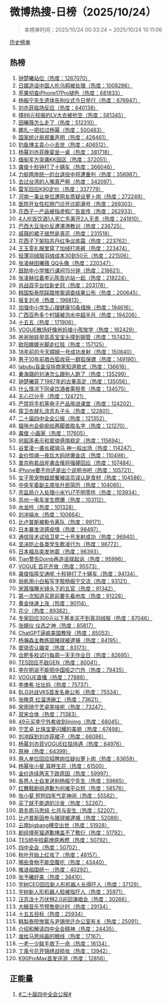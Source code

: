 <h1>
微博热搜-日榜（2025/10/24）
</h1>
<blockquote>
<p>
本榜单时间：2025/10/24 00:33:24 ~ 2025/10/24 10:11:06
</p>
</blockquote>
<p>
<a href="https://github.com/daifee/weibo-hot-search/tree/main/archives/daily">历史榜单</a>
</p>
<h2>
热榜
</h2>
<ol>

<li>
<a href="https://s.weibo.com/weibo?q=%23%E9%92%9F%E6%A5%9A%E6%9B%A6%E7%AB%99%E4%BD%8D%23" target="weibo">
钟楚曦站位（热度：1267070）
</a>
</li>

<li>
<a href="https://s.weibo.com/weibo?q=%23%E6%97%A5%E5%AA%92%E9%80%A0%E8%B0%A3%E4%B8%AD%E5%9B%BD%E4%BA%BA%E5%90%83%E4%B9%8C%E9%B8%A6%E8%A2%AB%E5%A4%84%E7%90%86%23" target="weibo">
日媒造谣中国人吃乌鸦被处理（热度：1008286）
</a>
</li>

<li>
<a href="https://s.weibo.com/weibo?q=%23%E8%8B%B9%E6%9E%9C%E5%BD%BB%E6%9F%A5iPhone17Pro%E8%A4%AA%E8%89%B2%23" target="weibo">
苹果彻查iPhone17Pro褪色（热度：681833）
</a>
</li>

<li>
<a href="https://s.weibo.com/weibo?q=%23%E6%9D%A8%E6%8C%AF%E5%AE%81%E5%85%88%E7%94%9F%E9%81%97%E4%BD%93%E5%91%8A%E5%88%AB%E4%BB%AA%E5%BC%8F%E4%BB%8A%E6%97%A5%E4%B8%BE%E8%A1%8C%23" target="weibo">
杨振宁先生遗体告别仪式今日举行（热度：676947）
</a>
</li>

<li>
<a href="https://s.weibo.com/weibo?q=%23%E5%88%98%E4%BA%A6%E8%8F%B2%E4%B8%B4%E5%9C%BA%E5%8F%8D%E5%BA%94%23" target="weibo">
刘亦菲临场反应（热度：640138）
</a>
</li>

<li>
<a href="https://s.weibo.com/weibo?q=%23%E6%92%9E86%E5%85%83%E6%A0%A1%E6%9C%8D%E7%9A%84LV%E5%A4%A7%E8%A1%A3%E8%A2%AB%E6%8A%A2%E7%A9%BA%23" target="weibo">
撞86元校服的LV大衣被抢空（热度：581345）
</a>
</li>

<li>
<a href="https://s.weibo.com/weibo?q=%23%E7%94%B0%E6%9B%A6%E8%96%87%E6%80%8E%E4%B9%88%E8%B5%B0%E4%BA%86%23" target="weibo">
田曦薇怎么走了（热度：512310）
</a>
</li>

<li>
<a href="https://s.weibo.com/weibo?q=%23%E5%A8%9C%E6%89%8E%E4%B8%80%E6%8A%8A%E6%8B%89%E8%BF%87%E6%9D%A8%E5%B9%82%23" target="weibo">
娜扎一把拉过杨幂（热度：500483）
</a>
</li>

<li>
<a href="https://s.weibo.com/weibo?q=%23%E5%9B%BD%E5%AE%B6%E7%BB%9F%E8%AE%A1%E5%B1%80%E9%83%91%E9%87%8D%E5%A3%B0%E6%98%8E%23" target="weibo">
国家统计局郑重声明（热度：428461）
</a>
</li>

<li>
<a href="https://s.weibo.com/weibo?q=%23%E9%92%93%E9%B1%BC%E5%8D%9A%E4%B8%BB%E8%A2%81%E5%B0%8F%E5%B0%8F%E5%8E%BB%E4%B8%96%23" target="weibo">
钓鱼博主袁小小去世（热度：406512）
</a>
</li>

<li>
<a href="https://s.weibo.com/weibo?q=%23%E6%9D%A8%E5%B9%82%E5%88%98%E4%BA%A6%E8%8F%B2%E6%99%9A%E5%AE%B4%E5%9D%90%E4%B8%80%E6%A1%8C%23" target="weibo">
杨幂刘亦菲晚宴坐一桌（热度：381718）
</a>
</li>

<li>
<a href="https://s.weibo.com/weibo?q=%23%E7%BC%85%E7%94%B8%E5%86%9B%E6%96%B9%E7%AA%81%E8%A2%ADKK%E5%9B%AD%E5%8C%BA%23" target="weibo">
缅甸军方突袭KK园区（热度：372051）
</a>
</li>

<li>
<a href="https://s.weibo.com/weibo?q=%23%E9%BE%9A%E4%BF%8A%E5%8D%81%E7%A7%92%E9%92%9F%E6%89%93%E4%BA%86%E5%8D%81%E8%BE%86%E8%BD%A6%23" target="weibo">
龚俊十秒钟打了十辆车（热度：366046）
</a>
</li>

<li>
<a href="https://s.weibo.com/weibo?q=%23%E5%8A%9B%E6%8C%BA%E4%B8%A4%E5%B2%B8%E7%BB%9F%E4%B8%80%E7%9A%84%E5%8F%B0%E9%80%80%E5%BD%B9%E4%B8%AD%E5%B0%86%E9%81%AD%E9%87%8D%E5%88%A4%23" target="weibo">
力挺两岸统一的台退役中将遭重判（热度：356987）
</a>
</li>

<li>
<a href="https://s.weibo.com/weibo?q=%23%E5%8E%BB%E8%BF%87%E5%8F%B0%E6%B9%BE%E7%9A%84%E4%BA%BA%E5%98%B4%E7%9C%9F%E4%B8%A5%E5%95%8A%23" target="weibo">
去过台湾的人嘴真严啊（热度：342097）
</a>
</li>

<li>
<a href="https://s.weibo.com/weibo?q=%23%E9%9B%B7%E5%86%9B%E5%9B%9E%E5%BA%94K90%E5%AE%9A%E4%BB%B7%23" target="weibo">
雷军回应K90定价（热度：337779）
</a>
</li>

<li>
<a href="https://s.weibo.com/weibo?q=%23%E6%B2%B3%E5%8D%97%E4%B8%80%E4%BA%8B%E4%B8%9A%E5%8D%95%E4%BD%8D%E9%81%AD%E7%BD%91%E5%8F%8B%E8%B4%A8%E7%96%91%E8%AE%BE%E8%90%9D%E5%8D%9C%E5%B2%97%23" target="weibo">
河南一事业单位遭网友质疑设萝卜岗（热度：272249）
</a>
</li>

<li>
<a href="https://s.weibo.com/weibo?q=%23%E5%8C%BB%E9%99%A2%E5%BC%80%E5%A5%B3%E6%80%A7%E8%82%9B%E8%82%A0%E9%97%A8%E8%AF%8A%E5%BC%80%E8%AF%8A%E5%8D%B3%E6%BB%A1%E5%8F%B7%23" target="weibo">
医院开女性肛肠门诊开诊即满号（热度：269303）
</a>
</li>

<li>
<a href="https://s.weibo.com/weibo?q=%23%E8%8A%B1%E8%A5%BF%E5%AD%90%E4%B8%80%E4%BA%A7%E5%93%81%E8%A2%AB%E6%8C%87%E8%99%9A%E5%81%87%E5%B9%BF%E5%91%8A%E5%AE%A3%E4%BC%A0%23" target="weibo">
花西子一产品被指虚假广告宣传（热度：262933）
</a>
</li>

<li>
<a href="https://s.weibo.com/weibo?q=%234%E4%BA%BA%E5%90%83%E9%A5%AD%E9%A5%AE%E9%85%921%E4%BA%BA%E6%AD%BB%E4%BA%A1%E5%85%88%E7%A6%BB%E5%BC%802%E4%BA%BA%E6%97%A0%E8%B4%A3%23" target="weibo">
4人吃饭饮酒1人死亡先离开2人无责（热度：241910）
</a>
</li>

<li>
<a href="https://s.weibo.com/weibo?q=%23%E5%B7%B4%E8%A5%BF%E5%A4%A7%E8%B1%86%E6%B6%A8%E4%BB%B7%E5%8F%8D%E9%81%AD%E6%BB%9E%E6%B8%AF%E6%95%99%E8%AE%AD%23" target="weibo">
巴西大豆涨价反遭滞港教训（热度：236725）
</a>
</li>

<li>
<a href="https://s.weibo.com/weibo?q=%23%E6%88%9A%E8%96%87%E7%9A%84%E8%A3%99%E5%AD%90%E5%B1%85%E7%84%B6%E6%98%AF%E7%9C%9F%E8%8A%B1%23" target="weibo">
戚薇的裙子居然是真花（热度：231518）
</a>
</li>

<li>
<a href="https://s.weibo.com/weibo?q=%23%E8%8A%B1%E8%A5%BF%E5%AD%90%E4%B8%8B%E6%9E%B6%E9%99%B7%E8%8B%8F%E4%B8%B9%E7%BA%A2%E4%BA%89%E8%AE%AE%E5%BA%95%E9%9C%9C%23" target="weibo">
花西子下架陷苏丹红争议底霜（热度：223762）
</a>
</li>

<li>
<a href="https://s.weibo.com/weibo?q=%23%E7%8E%8B%E7%8E%89%E9%9B%AF%E7%A4%BC%E6%9C%8D%E9%87%8C%E7%A9%BF%E4%BA%86%E5%8A%A0%E7%BB%92%E6%89%93%E5%BA%95%E8%A3%A4%23" target="weibo">
王玉雯礼服里穿了加绒打底裤（热度：223474）
</a>
</li>

<li>
<a href="https://s.weibo.com/weibo?q=%23%E8%BD%BB%E8%96%84%E7%BE%BD%E7%BB%92%E6%9C%8D%E7%BE%BD%E7%BB%92%E6%88%90%E6%9C%AC30%E5%88%B050%E5%85%83%23" target="weibo">
轻薄羽绒服羽绒成本30到50元（热度：221506）
</a>
</li>

<li>
<a href="https://s.weibo.com/weibo?q=%23%E5%BC%A0%E5%87%8C%E8%B5%AB%E7%94%B0%E6%9B%A6%E8%96%87%20QQ%E5%A4%B4%E5%83%8F%23" target="weibo">
张凌赫田曦薇 QQ头像（热度：220347）
</a>
</li>

<li>
<a href="https://s.weibo.com/weibo?q=%23%E9%BC%93%E5%8A%B1%E4%B8%AD%E5%B0%8F%E5%AD%A6%E6%8E%A8%E8%A1%8C%E8%AF%BE%E9%97%B415%E5%88%86%E9%92%9F%23" target="weibo">
鼓励中小学推行课间15分钟（热度：218621）
</a>
</li>

<li>
<a href="https://s.weibo.com/weibo?q=%23%E5%BC%A0%E5%87%8C%E8%B5%AB%E6%8B%89%E7%9D%80%E6%9D%8E%E6%B2%81%E9%99%88%E5%93%B2%E8%BF%9C%E7%AB%99%E4%B8%80%E8%B5%B7%23" target="weibo">
张凌赫拉着李沁陈哲远站一起（热度：218224）
</a>
</li>

<li>
<a href="https://s.weibo.com/weibo?q=%23%E8%82%96%E6%88%98%E5%8F%8C%E5%B9%B3%E5%8F%B0%E6%8B%89%E6%96%B0%E5%8F%B2%E5%86%A0%23" target="weibo">
肖战双平台拉新史冠（热度：203178）
</a>
</li>

<li>
<a href="https://s.weibo.com/weibo?q=%23%E9%9F%A9%E5%9B%BD%E6%A2%A8%E6%B3%B0%E9%99%A2%E8%B8%A9%E8%B8%8F%E6%83%A8%E6%A1%88%E8%B0%83%E6%9F%A5%E7%BB%93%E6%9E%9C%E5%85%AC%E5%B8%83%23" target="weibo">
韩国梨泰院踩踏惨案调查结果公布（热度：200645）
</a>
</li>

<li>
<a href="https://s.weibo.com/weibo?q=%23%E6%8A%A5%E5%A4%8D%E5%88%98%E5%86%B2%23" target="weibo">
报复刘冲（热度：196813）
</a>
</li>

<li>
<a href="https://s.weibo.com/weibo?q=%23%E5%8A%A0%E5%BC%BA%E4%B8%AD%E5%B0%8F%E5%AD%A6%E7%94%9F%E5%BF%83%E7%90%86%E5%81%A5%E5%BA%B710%E6%9D%A1%E6%8E%AA%E6%96%BD%23" target="weibo">
加强中小学生心理健康10条措施（热度：194616）
</a>
</li>

<li>
<a href="https://s.weibo.com/weibo?q=%23%E5%B9%BF%E8%A5%BF%E7%99%BE%E8%89%B2%E5%A4%9A%E4%B8%AA%E6%9D%91%E9%95%87%E8%A2%AB%E6%B3%A1%E6%B0%B4%E4%B8%AD%E8%B6%85%E5%8D%8A%E6%9C%88%23" target="weibo">
广西百色多个村镇被泡水中超半月（热度：194206）
</a>
</li>

<li>
<a href="https://s.weibo.com/weibo?q=%23%E5%8D%81%E4%BA%94%E4%BA%94%23" target="weibo">
十五五（热度：171906）
</a>
</li>

<li>
<a href="https://s.weibo.com/weibo?q=%23VOGUE%E6%95%A3%E5%9C%BA%E5%A5%BD%E5%83%8F%E7%88%B8%E5%A6%88%E6%8E%A5%E5%B0%8F%E5%AD%A9%E6%94%BE%E5%AD%A6%23" target="weibo">
VOGUE散场好像爸妈接小孩放学（热度：162429）
</a>
</li>

<li>
<a href="https://s.weibo.com/weibo?q=%23%E7%88%B8%E7%88%B8%E6%8A%9B%E5%A8%83%E4%B8%BE%E9%AB%98%E9%AB%98%E5%AE%9D%E5%AE%9D%E5%A4%B4%E6%92%9E%E5%88%B0%E9%92%A2%E7%AE%A1%23" target="weibo">
爸爸抛娃举高高宝宝头撞到钢管（热度：157423）
</a>
</li>

<li>
<a href="https://s.weibo.com/weibo?q=%23%E6%AC%A7%E9%98%B3%E5%A8%9C%E5%A8%9C%E5%85%89%E8%84%9A%E8%B5%B0%E7%BA%A2%E6%AF%AF%23" target="weibo">
欧阳娜娜光脚走红毯（热度：157125）
</a>
</li>

<li>
<a href="https://s.weibo.com/weibo?q=%2318%E5%B9%B4%E5%89%8D%E7%9A%84%E4%BB%8A%E5%A4%A9%E5%AB%A6%E5%A8%A5%E4%B8%80%E5%8F%B7%E6%88%90%E5%8A%9F%E5%8F%91%E5%B0%84%23" target="weibo">
18年前的今天嫦娥一号成功发射（热度：150840）
</a>
</li>

<li>
<a href="https://s.weibo.com/weibo?q=%23%E7%94%B7%E5%AD%9010%E5%B9%B4%E5%89%8D%E6%95%91%E7%99%BD%E7%8B%90%E6%94%B6%E8%8E%B7%E4%B8%80%E7%BE%A4%E7%8B%90%E4%BF%9D%E9%95%96%23" target="weibo">
男子10年前救白狐收获一群狐保镖（热度：149190）
</a>
</li>

<li>
<a href="https://s.weibo.com/weibo?q=%23labubu%E7%9B%B2%E7%9B%92%E6%B2%A1%E6%8B%86%E5%95%86%E5%AE%B6%E7%9F%A5%E9%81%93%E6%AC%BE%E5%BC%8F%23" target="weibo">
labubu盲盒没拆商家知道款式（热度：136618）
</a>
</li>

<li>
<a href="https://s.weibo.com/weibo?q=%23%E7%A7%A6%E6%B5%B7%E7%92%90%E7%9A%84%E5%88%98%E6%B6%9B%E6%80%8E%E4%B9%88%E8%B7%9F%E5%88%AB%E4%BA%BA%E8%B7%91%E4%BA%86%23" target="weibo">
秦海璐的刘涛怎么跟别人跑了（热度：135299）
</a>
</li>

<li>
<a href="https://s.weibo.com/weibo?q=%23%E9%92%9F%E6%A5%9A%E6%9B%A6%E7%A9%BF%E4%BA%861987%E5%B9%B4%E7%9A%84%E5%8F%A4%E8%91%A3%E9%AB%98%E5%AE%9A%23" target="weibo">
钟楚曦穿了1987年的古董高定（热度：135056）
</a>
</li>

<li>
<a href="https://s.weibo.com/weibo?q=%23%E4%BB%80%E4%B9%88%E6%83%85%E5%86%B5%E4%B8%8B%E5%90%8C%E6%A1%8C%E9%A5%AE%E9%85%92%E8%80%85%E9%9C%80%E6%8B%85%E8%B4%A3%23" target="weibo">
什么情况下同桌饮酒者需担责（热度：134575）
</a>
</li>

<li>
<a href="https://s.weibo.com/weibo?q=%23%E6%97%A0%E5%BF%83%E5%B7%B2%E5%88%86%E6%89%8B%23" target="weibo">
无心已分手（热度：124721）
</a>
</li>

<li>
<a href="https://s.weibo.com/weibo?q=%23%E4%B8%A5%E7%A6%81%E5%B0%86%E6%89%8B%E6%9C%BA%E7%AD%89%E7%94%B5%E5%AD%90%E4%BA%A7%E5%93%81%E5%B8%A6%E8%BF%9B%E8%AF%BE%E5%A0%82%23" target="weibo">
严禁将手机等电子产品带进课堂（热度：124202）
</a>
</li>

<li>
<a href="https://s.weibo.com/weibo?q=%23%E7%A9%BF%E5%8D%AB%E8%A1%A3%E5%B0%B1%E6%89%8E%E6%B5%81%E8%8B%8F%E4%B8%B8%E5%AD%90%E5%A4%B4%23" target="weibo">
穿卫衣就扎流苏丸子头（热度：122801）
</a>
</li>

<li>
<a href="https://s.weibo.com/weibo?q=%23%E4%BA%8C%E5%8D%81%E5%B1%8A%E5%9B%9B%E4%B8%AD%E5%85%A8%E4%BC%9A%E5%85%AC%E6%8A%A5%23" target="weibo">
二十届四中全会公报（热度：121352）
</a>
</li>

<li>
<a href="https://s.weibo.com/weibo?q=%23%E7%8C%AB%E5%92%AA%E4%B9%9F%E4%BC%9A%E5%81%B7%E5%81%B7%E7%BB%99%E4%B8%A4%E8%84%9A%E5%85%BD%E5%8F%96%E5%90%8D%E5%AD%97%23" target="weibo">
猫咪也会偷偷给两脚兽取名字（热度：121270）
</a>
</li>

<li>
<a href="https://s.weibo.com/weibo?q=%23%E9%BE%9A%E4%BF%8A%20%E5%B0%8F%E7%94%BB%E5%AE%B6%23" target="weibo">
龚俊 小画家（热度：117605）
</a>
</li>

<li>
<a href="https://s.weibo.com/weibo?q=%23%E4%BD%95%E8%B6%85%E8%8E%B2%E8%A1%A8%E7%A4%BA%E5%92%8C%E7%AA%A6%E9%AA%81%E6%84%9F%E6%83%85%E7%A8%B3%E5%AE%9A%23" target="weibo">
何超莲表示和窦骁感情稳定（热度：115694）
</a>
</li>

<li>
<a href="https://s.weibo.com/weibo?q=%23%E8%B0%B7%E7%88%B1%E5%87%8C%E4%B8%80%E8%A2%AD%E9%95%BF%E8%A3%99%E9%AA%91%E9%A9%AC%20%E7%A5%9E%E4%B8%80%E8%88%AC%E5%87%BA%E5%9C%BA%23" target="weibo">
谷爱凌一袭长裙骑马 神一般出场（热度：114247）
</a>
</li>

<li>
<a href="https://s.weibo.com/weibo?q=%23%E9%87%91%E4%BB%B7%E6%83%8A%E9%AD%82%E4%B8%80%E5%A4%9C%E5%90%8E%E5%A4%A7%E5%A6%88%E6%8C%A4%E7%88%86%E9%87%91%E5%BA%97%23" target="weibo">
金价惊魂一夜后大妈挤爆金店（热度：110498）
</a>
</li>

<li>
<a href="https://s.weibo.com/weibo?q=%23%E6%99%AE%E4%BA%AC%E7%A7%B0%E8%8B%A5%E6%88%98%E6%96%A7%E8%A2%AD%E5%87%BB%E4%BF%84%E5%B0%86%E5%BC%BA%E7%A1%AC%E5%9B%9E%E5%BA%94%23" target="weibo">
普京称若战斧袭击俄将强硬回应（热度：107484）
</a>
</li>

<li>
<a href="https://s.weibo.com/weibo?q=%23iPhone%E8%A6%81%E4%B8%8D%E4%BD%A0%E8%BF%98%E6%98%AF%E5%87%BA%E4%B8%AA%E8%AF%B4%E6%98%8E%E4%B9%A6%E5%90%A7%23" target="weibo">
iPhone要不你还是出个说明书吧（热度：105721）
</a>
</li>

<li>
<a href="https://s.weibo.com/weibo?q=%23%E5%A5%B3%E5%AD%90%E5%B8%A6%E5%AE%A0%E7%89%A9%E8%9B%99%E5%B0%B1%E9%A4%90%E8%A2%AB%E5%BA%97%E5%91%98%E8%AF%AF%E8%AE%A4%E6%98%AF%E9%A3%9F%E6%9D%90%23" target="weibo">
女子带宠物蛙就餐被店员误认是食材（热度：104586）
</a>
</li>

<li>
<a href="https://s.weibo.com/weibo?q=%23%E4%B8%AD%E5%A4%AE%E5%86%9B%E5%A7%94%E5%89%AF%E4%B8%BB%E5%B8%AD%E5%BC%A0%E5%8D%87%E6%B0%91%E7%AE%80%E5%8E%86%23" target="weibo">
中央军委副主席张升民简历（热度：104085）
</a>
</li>

<li>
<a href="https://s.weibo.com/weibo?q=%23%E5%B8%82%E7%9B%91%E5%B1%80%E4%BB%8B%E5%85%A5%E5%A4%84%E7%90%86%E5%B0%8F%E7%B1%B3YU7%E4%B8%8D%E6%98%8E%E9%9B%B6%E4%BB%B6%23" target="weibo">
市监局介入处理小米YU7不明零件（热度：103934）
</a>
</li>

<li>
<a href="https://s.weibo.com/weibo?q=%23%E8%8B%8F%E5%B7%9E%E4%B8%80%E7%94%B5%E8%BD%A6%E5%8F%91%E7%94%9F%E7%87%83%E7%88%86%23" target="weibo">
苏州一电车发生燃爆（热度：103112）
</a>
</li>

<li>
<a href="https://s.weibo.com/weibo?q=%23%E6%B0%B4%E9%BE%99%E5%90%9F%23" target="weibo">
水龙吟（热度：101328）
</a>
</li>

<li>
<a href="https://s.weibo.com/weibo?q=%23%E5%88%98%E5%86%B2%E7%AB%AF%E6%B0%B4%23" target="weibo">
刘冲端水（热度：100664）
</a>
</li>

<li>
<a href="https://s.weibo.com/weibo?q=%23%E6%AF%94%E5%8D%A2%E6%99%AE%E6%96%AF%E8%A2%AB%E5%8B%92%E4%BB%A4%E7%A6%BB%E9%98%9F%23" target="weibo">
比卢普斯被勒令离队（热度：99171）
</a>
</li>

<li>
<a href="https://s.weibo.com/weibo?q=%23%E6%97%A5%E6%9C%AC%E6%9A%B4%E5%8F%91%E6%B5%81%E6%84%9F%E7%96%AB%E6%83%85%23" target="weibo">
日本暴发流感疫情（热度：98497）
</a>
</li>

<li>
<a href="https://s.weibo.com/weibo?q=%23%E9%80%9A%E4%BF%A1%E6%8A%80%E6%9C%AF%E8%AF%95%E9%AA%8C%E5%8D%AB%E6%98%9F%E4%BA%8C%E5%8D%81%E5%8F%B7%E5%8F%91%E5%B0%84%E6%88%90%E5%8A%9F%23" target="weibo">
通信技术试验卫星二十号发射成功（热度：96940）
</a>
</li>

<li>
<a href="https://s.weibo.com/weibo?q=%23%E5%9D%9A%E5%86%B3%E9%98%B2%E6%AD%A2%E5%90%84%E7%B1%BB%E5%AD%A6%E7%94%9F%E6%AC%BA%E5%87%8C%E8%A1%8C%E4%B8%BA%23" target="weibo">
坚决防止各类学生欺凌行为（热度：96772）
</a>
</li>

<li>
<a href="https://s.weibo.com/weibo?q=%23%E6%97%A5%E6%9C%AC%E7%A6%8F%E5%B2%9B%E7%AA%81%E5%8F%91%E5%9C%B0%E9%9C%87%23" target="weibo">
日本福岛突发地震（热度：96393）
</a>
</li>

<li>
<a href="https://s.weibo.com/weibo?q=%23Tian%E8%AD%A6%E5%91%8ADoinb%E5%86%8D%E9%80%A0%E8%B0%A3%E5%B0%B1%E8%B5%B7%E8%AF%89%23" target="weibo">
Tian警告Doinb再造谣就起诉（热度：95996）
</a>
</li>

<li>
<a href="https://s.weibo.com/weibo?q=%23VOGUE%20%E7%99%BE%E8%8A%B1%E9%BD%90%E6%94%BE%23" target="weibo">
VOGUE 百花齐放（热度：95573）
</a>
</li>

<li>
<a href="https://s.weibo.com/weibo?q=%23%E9%BE%9A%E4%BF%8A%E6%8C%87%E6%8C%A5%E4%BA%A4%E9%80%9A%E5%91%A2%20%E5%8D%81%E7%A7%92%E9%92%9F%E6%89%93%E4%BA%86%E5%8D%81%E8%BE%86%E8%BD%A6%23" target="weibo">
龚俊指挥交通呢 十秒钟打了十辆车（热度：94134）
</a>
</li>

<li>
<a href="https://s.weibo.com/weibo?q=%23%E7%BF%81%E5%B8%86%E7%94%A8%E5%B0%8F%E7%99%BD%E6%9D%BF%E5%86%99%E5%AD%97%E5%B8%AE%E6%9D%A8%E6%8C%AF%E5%AE%81%E4%BA%A4%E6%B5%81%23" target="weibo">
翁帆用小白板写字帮杨振宁交流（热度：93121）
</a>
</li>

<li>
<a href="https://s.weibo.com/weibo?q=%23%E5%AE%8B%E8%8C%9C%E5%BC%BA%E6%9B%9D%E5%85%89%E9%95%9C%E5%A4%B4%E4%B8%8B%E7%9A%84%E4%BA%94%E5%AE%98%23" target="weibo">
宋茜强曝光镜头下的五官（热度：91342）
</a>
</li>

<li>
<a href="https://s.weibo.com/weibo?q=%23%E7%AC%AC%E4%B8%80%E6%AC%A1%E7%9F%A5%E9%81%93%E4%B9%B0%E6%88%BF%E5%89%8D%E8%A6%81%E5%85%88%E7%9C%8B%E5%9C%B0%E5%BA%93%23" target="weibo">
第一次知道买房前要先看地库（热度：91228）
</a>
</li>

<li>
<a href="https://s.weibo.com/weibo?q=%23%E9%BB%84%E9%87%91%E5%BF%AB%E9%80%9F%E4%B8%8A%E6%B6%A8%23" target="weibo">
黄金快速上涨（热度：90114）
</a>
</li>

<li>
<a href="https://s.weibo.com/weibo?q=%23%E8%8A%B1%E5%B0%91%23" target="weibo">
花少（热度：89382）
</a>
</li>

<li>
<a href="https://s.weibo.com/weibo?q=%23%E4%B8%93%E5%AE%B6%E5%9B%9E%E5%BA%94300%E5%85%83%E4%BB%A5%E4%B8%8B%E5%9F%BA%E6%9C%AC%E4%B9%B0%E4%B8%8D%E5%88%B0%E7%9C%9F%E7%BE%BD%E7%BB%92%E6%9C%8D%23" target="weibo">
专家回应300元以下基本买不到真羽绒服（热度：87046）
</a>
</li>

<li>
<a href="https://s.weibo.com/weibo?q=%23%E5%BC%A0%E5%A9%A7%E4%BB%AA%20%E4%BB%AA%E6%80%81%E4%B9%8B%E7%A5%9E%23" target="weibo">
张婧仪 仪态之神（热度：85817）
</a>
</li>

<li>
<a href="https://s.weibo.com/weibo?q=%23ChatGPT%E9%80%BC%E7%96%AF%E7%BE%8E%E5%9B%BD%E6%95%99%E6%8E%88%23" target="weibo">
ChatGPT逼疯美国教授（热度：85053）
</a>
</li>

<li>
<a href="https://s.weibo.com/weibo?q=%23%E6%9D%A8%E7%80%9A%E6%A3%AE%E4%B8%BB%E6%95%99%E7%BB%83%E5%9B%A0%E8%B5%8C%E7%90%83%E8%A2%AB%E9%80%AE%E6%8D%95%23" target="weibo">
杨瀚森主教练因赌球被逮捕（热度：84195）
</a>
</li>

<li>
<a href="https://s.weibo.com/weibo?q=%23%E7%AA%A6%E9%AA%81%E5%90%A6%E8%AE%A4%E5%A9%9A%E5%8F%98%23" target="weibo">
窦骁否认婚变（热度：83173）
</a>
</li>

<li>
<a href="https://s.weibo.com/weibo?q=%23%E5%90%88%E8%82%A5%E5%A4%9A%E6%A0%A1%E8%AF%95%E8%A1%8C%E6%AF%8F%E5%91%A8%E4%B8%80%E5%A4%A9%E6%97%A0%E4%BD%9C%E4%B8%9A%E6%97%A5%23" target="weibo">
合肥多校试行每周一天无作业日（热度：82695）
</a>
</li>

<li>
<a href="https://s.weibo.com/weibo?q=%23TES%E5%9B%9E%E5%BA%94%E4%B8%8D%E6%95%8CGEN%23" target="weibo">
TES回应不敌GEN（热度：80041）
</a>
</li>

<li>
<a href="https://s.weibo.com/weibo?q=%23%E6%9D%8E%E5%9C%A8%E6%98%8E%E8%AF%B4%E4%B8%8D%E8%83%BD%E6%8A%8A%E4%B8%AD%E5%9B%BD%E6%8B%92%E4%B9%8B%E9%97%A8%E5%A4%96%23" target="weibo">
李在明说不能把中国拒之门外（热度：79435）
</a>
</li>

<li>
<a href="https://s.weibo.com/weibo?q=%23VOGUE%E7%9B%B4%E6%92%AD%23" target="weibo">
VOGUE直播（热度：77888）
</a>
</li>

<li>
<a href="https://s.weibo.com/weibo?q=%23%E6%9D%8E%E5%BA%9A%E5%B8%8C%20%E5%A3%AE%E5%A3%AE%E5%A6%88%23" target="weibo">
李庚希 壮壮妈（热度：75737）
</a>
</li>

<li>
<a href="https://s.weibo.com/weibo?q=%23BLG%E5%AF%B9%E6%88%98VKS%E9%A6%96%E5%8F%91%E5%90%8D%E5%8D%95%E5%85%AC%E5%B8%83%23" target="weibo">
BLG对战VKS首发名单公布（热度：75534）
</a>
</li>

<li>
<a href="https://s.weibo.com/weibo?q=%23%E5%BC%A0%E6%99%9A%E6%84%8F%20%E7%BA%A2%E6%B8%A9%E6%B4%97%E7%A2%97%E5%B7%A5%23" target="weibo">
张晚意 红温洗碗工（热度：73621）
</a>
</li>

<li>
<a href="https://s.weibo.com/weibo?q=%23%E5%AE%8B%E9%9B%A8%E7%90%A6%E5%AE%81%E8%89%BA%E5%8D%93%E7%AC%91%E5%95%A5%E5%91%A2%23" target="weibo">
宋雨琦宁艺卓笑啥呢（热度：73247）
</a>
</li>

<li>
<a href="https://s.weibo.com/weibo?q=%23%E5%8F%8C%E5%AE%8B%E5%90%88%E4%BD%93%23" target="weibo">
双宋合体（热度：71383）
</a>
</li>

<li>
<a href="https://s.weibo.com/weibo?q=%2349%E5%85%83%E4%B9%B0%E6%9D%8E%E5%AE%81%E5%A4%96%E5%A5%97%E6%94%B6%E5%88%B0linimg%23" target="weibo">
49元买李宁外套收到linimg（热度：68045）
</a>
</li>

<li>
<a href="https://s.weibo.com/weibo?q=%23%E5%AE%81%E8%89%BA%E5%8D%93%20%E6%AF%94%E7%8F%A0%E5%AE%9D%E6%9B%B4%E9%97%AA%E8%80%80%E7%9A%84%E7%BE%8E%E8%B2%8C%23" target="weibo">
宁艺卓 比珠宝更闪耀的美貌（热度：67498）
</a>
</li>

<li>
<a href="https://s.weibo.com/weibo?q=%23%E5%88%98%E5%86%B2%E8%B8%A9%E5%88%B0%E5%88%98%E4%BA%A6%E8%8F%B2%E8%A3%99%E5%AD%90%23" target="weibo">
刘冲踩到刘亦菲裙子（热度：66086）
</a>
</li>

<li>
<a href="https://s.weibo.com/weibo?q=%23%E6%9D%A8%E5%B9%82%E5%88%98%E4%BA%A6%E8%8F%B2VOGUE%E7%BA%A2%E6%AF%AF%E5%BE%85%E9%81%87%23" target="weibo">
杨幂刘亦菲VOGUE红毯待遇（热度：64976）
</a>
</li>

<li>
<a href="https://s.weibo.com/weibo?q=%23%E5%8E%9F%E7%A5%9E%23" target="weibo">
原神（热度：64399）
</a>
</li>

<li>
<a href="https://s.weibo.com/weibo?q=%23%E7%94%A8%E4%BA%BA%E5%8D%95%E4%BD%8D%E5%9B%9E%E5%BA%94%E6%8B%9B%E8%81%98%E5%B2%97%E4%BD%8D%E7%96%91%E4%BC%BC%E8%90%9D%E5%8D%9C%E5%B2%97%23" target="weibo">
用人单位回应招聘岗位疑似萝卜岗（热度：63659）
</a>
</li>

<li>
<a href="https://s.weibo.com/weibo?q=%23%E6%9D%A8%E5%B9%82%E5%BC%A0%E5%B0%8F%E6%96%90%20%E8%80%B3%E7%95%94%E7%94%9F%E8%8A%B1%23" target="weibo">
杨幂张小斐 耳畔生花（热度：61500）
</a>
</li>

<li>
<a href="https://s.weibo.com/weibo?q=%23%E9%87%91%E4%BB%B7%E8%BF%9E%E7%BB%AD%E4%B8%A4%E5%A4%A9%E4%B8%8B%E8%B7%8C%E5%8E%9F%E5%9B%A0%23" target="weibo">
金价连续两天下跌原因（热度：59997）
</a>
</li>

<li>
<a href="https://s.weibo.com/weibo?q=%23%E5%90%84%E7%95%8C%E4%BA%BA%E5%A3%AB%E8%87%AA%E5%8F%91%E9%80%81%E5%88%AB%E6%9D%A8%E6%8C%AF%E5%AE%81%E5%85%88%E7%94%9F%23" target="weibo">
各界人士自发送别杨振宁先生（热度：59665）
</a>
</li>

<li>
<a href="https://s.weibo.com/weibo?q=%23%E7%BA%A2%E8%88%9E%E9%9E%8B%E5%89%A7%E7%BB%84%E9%81%93%E6%AD%89%E4%B8%BA%E4%BD%95%E9%9A%BE%E5%B9%B3%E4%BC%97%E6%80%92%23" target="weibo">
红舞鞋剧组道歉为何难平众怒（热度：58576）
</a>
</li>

<li>
<a href="https://s.weibo.com/weibo?q=%23%E5%BC%A0%E5%B0%8F%E6%96%90%20%E7%9F%AD%E7%9F%AD%E5%9B%9B%E5%B9%B4%E6%B0%94%E5%AE%9A%E7%A5%9E%E9%97%B2%23" target="weibo">
张小斐 短短四年气定神闲（热度：55582）
</a>
</li>

<li>
<a href="https://s.weibo.com/weibo?q=%23%E4%B9%B0%E4%BA%86%E5%B0%B1%E4%B8%8D%E8%83%BD%E9%80%80%E7%9A%84%E6%B2%99%E5%8F%91%23" target="weibo">
买了就不能退的沙发（热度：52267）
</a>
</li>

<li>
<a href="https://s.weibo.com/weibo?q=%23%E5%91%A8%E5%86%AC%E9%9B%A8%E9%A9%AC%E6%80%9D%E7%BA%AF%20%E4%B8%83%E6%9C%88%E4%B8%8E%E5%AE%89%E7%94%9F%23" target="weibo">
周冬雨马思纯 七月与安生（热度：52207）
</a>
</li>

<li>
<a href="https://s.weibo.com/weibo?q=%23%E6%AF%94%E5%8D%A2%E6%99%AE%E6%96%AF%E5%9B%A0%E5%8F%82%E4%B8%8E%E8%B5%8C%E7%90%83%E8%A2%AB%E9%80%AE%E6%8D%95%23" target="weibo">
比卢普斯因参与赌球被逮捕（热度：52089）
</a>
</li>

<li>
<a href="https://s.weibo.com/weibo?q=%23%E4%BA%91%E5%8D%97bigbang%E6%A8%AA%E7%A9%BA%E5%87%BA%E4%B8%96%23" target="weibo">
云南bigbang横空出世（热度：51928）
</a>
</li>

<li>
<a href="https://s.weibo.com/weibo?q=%23%E5%89%A7%E7%BB%84%E6%92%9E%E6%AD%BB%E7%8C%AB%E9%81%93%E6%AD%89%E6%8E%A9%E7%9B%96%E4%B8%8D%E4%BA%86%E6%95%B7%E8%A1%8D%23" target="weibo">
剧组撞死猫道歉掩盖不了敷衍（热度：51792）
</a>
</li>

<li>
<a href="https://s.weibo.com/weibo?q=%23TES%E7%83%AC%E4%B8%AD%E6%8B%BE%E8%96%AA%E7%87%8E%E5%8E%9F%E5%86%8D%E7%87%83%23" target="weibo">
TES烬中拾薪燎原再燃（热度：50792）
</a>
</li>

<li>
<a href="https://s.weibo.com/weibo?q=%23%E5%9B%9B%E4%B8%AD%E5%85%A8%E4%BC%9A%23" target="weibo">
四中全会（热度：50702）
</a>
</li>

<li>
<a href="https://s.weibo.com/weibo?q=%23%E7%A7%8B%E5%8F%B6%E5%BC%80%E5%A7%8B%E4%B8%8A%E7%BA%A2%E5%A6%86%E4%BA%86%23" target="weibo">
秋叶开始上红妆了（热度：48157）
</a>
</li>

<li>
<a href="https://s.weibo.com/weibo?q=%23%E5%93%AA%E4%BA%9B%E9%A3%9F%E7%89%A9%E4%B8%8D%E8%83%BD%E7%A9%BA%E8%85%B9%E5%90%83%23" target="weibo">
哪些食物不能空腹吃（热度：43440）
</a>
</li>

<li>
<a href="https://s.weibo.com/weibo?q=%23%E6%8E%A8%E8%BF%9B%E7%A5%96%E5%9B%BD%E7%BB%9F%E4%B8%80%23" target="weibo">
推进祖国统一（热度：40292）
</a>
</li>

<li>
<a href="https://s.weibo.com/weibo?q=%23%E5%BC%A0%E4%BA%88%E6%9B%A6%E5%A5%BD%E7%BE%8E%23" target="weibo">
张予曦好美（热度：38410）
</a>
</li>

<li>
<a href="https://s.weibo.com/weibo?q=%23%E5%AE%87%E6%A0%91CEO%E5%9B%9E%E5%BA%94%E6%96%B0%E4%BA%BA%E5%BD%A2%E6%9C%BA%E5%99%A8%E4%BA%BA%E9%95%BF%E5%BE%97%E5%90%93%E4%BA%BA%23" target="weibo">
宇树CEO回应新人形机器人长得吓人（热度：37129）
</a>
</li>

<li>
<a href="https://s.weibo.com/weibo?q=%23%E5%AE%87%E6%A0%91%E6%96%B0%E4%BA%BA%E5%BD%A2%E6%9C%BA%E5%99%A8%E4%BA%BA%E8%84%B8%E8%A2%AB%E6%8C%87%E5%90%93%E4%BA%BA%23" target="weibo">
宇树新人形机器人脸被指吓人（热度：35971）
</a>
</li>

<li>
<a href="https://s.weibo.com/weibo?q=%23%E6%B1%AA%E8%8B%8F%E6%B3%B7%E5%8D%81%E4%B8%87%E4%BC%8F%E7%89%B92.0%E5%B7%A1%E5%9B%9E%E6%BC%94%E5%94%B1%E4%BC%9A%23" target="weibo">
汪苏泷十万伏特2.0巡回演唱会（热度：30266）
</a>
</li>

<li>
<a href="https://s.weibo.com/weibo?q=%23%E5%A4%A7%E7%9C%BC%E9%9F%B3%E4%B9%90%E8%8A%82%E9%A2%84%E5%94%AE%E5%80%92%E8%AE%A1%E6%97%B6%23" target="weibo">
大眼音乐节预售倒计时（热度：29134）
</a>
</li>

<li>
<a href="https://s.weibo.com/weibo?q=%23%E5%8D%81%E4%BA%94%E4%BA%94%E7%9B%AE%E6%A0%87%23" target="weibo">
十五五目标（热度：25934）
</a>
</li>

<li>
<a href="https://s.weibo.com/weibo?q=%23%E9%9F%A9%E6%A2%A8%E6%B3%B0%E9%99%A2%E6%83%A8%E6%A1%88%E4%B8%8E%E5%B0%B9%E9%94%A1%E6%82%A6%E8%BF%81%E5%8A%9E%E5%85%AC%E5%AE%A4%E6%9C%89%E5%85%B3%23" target="weibo">
韩梨泰院惨案与尹锡悦迁办公室有关（热度：25091）
</a>
</li>

<li>
<a href="https://s.weibo.com/weibo?q=%23%E4%BB%8B%E7%BB%8D%E5%92%8C%E8%A7%A3%E8%AF%BB%E5%9B%9B%E4%B8%AD%E5%85%A8%E4%BC%9A%E7%B2%BE%E7%A5%9E%23" target="weibo">
介绍和解读四中全会精神（热度：24435）
</a>
</li>

<li>
<a href="https://s.weibo.com/weibo?q=%23%E8%B0%81%E7%BB%99%E9%A9%AC%E6%80%9D%E7%BA%AF%E7%94%BB%E7%9A%84%E7%9C%BC%E7%BA%BF%23" target="weibo">
谁给马思纯画的眼线（热度：17167）
</a>
</li>

<li>
<a href="https://s.weibo.com/weibo?q=%23%E4%B8%80%E8%80%81%E4%B8%80%E5%B0%91%E8%81%94%E6%89%8B%E6%95%91%E4%B8%8B%E4%B8%80%E5%91%BD%23" target="weibo">
一老一少联手救下一命（热度：16134）
</a>
</li>

<li>
<a href="https://s.weibo.com/weibo?q=%23%E4%B8%81%E7%A6%B9%E5%85%AE%E8%8A%B1%E5%BC%80%E9%94%A6%E7%BB%A3%E6%88%98%E6%8D%9F%E5%A6%86%23" target="weibo">
丁禹兮花开锦绣战损妆（热度：13942）
</a>
</li>

<li>
<a href="https://s.weibo.com/weibo?q=%23K90ProMax%E9%A6%96%E5%8F%91%E8%AF%84%E6%B5%8B%23" target="weibo">
K90ProMax首发评测（热度：12856）
</a>
</li>

</ol>
<h2>
正能量
</h2>
<ol>

<li>
<a href="https://s.weibo.com/weibo?q=%23%23%E4%BA%8C%E5%8D%81%E5%B1%8A%E5%9B%9B%E4%B8%AD%E5%85%A8%E4%BC%9A%E5%85%AC%E6%8A%A5%23%23" target="weibo">
#二十届四中全会公报#
</a>
</li>

</ol>